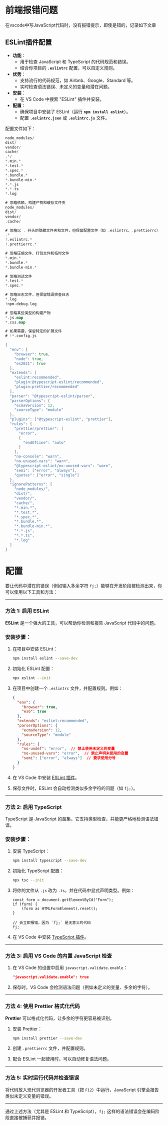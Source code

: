 # 前端报错问题

在vscode中写JavaScript代码时，没有报错提示，即使是错的，记录如下文章

## **ESLint插件配置**

- **功能**：
    - 用于检查 JavaScript 和 TypeScript 的代码规范和错误。
    - 结合你项目的 **`.eslintrc`** 配置，可以自定义规则。
- **优势**：
    - 支持流行的代码规范，如 Airbnb、Google、Standard 等。
    - 实时检查语法错误、未定义的变量和潜在问题。
- **安装**：
    - 在 VS Code 中搜索 "ESLint" 插件并安装。
- **配置**：
    - 确保项目中安装了 ESLint（运行 **`npm install eslint`**）。
    - 配置 **`.eslintrc.json`** 或 **`.eslintrc.js`** 文件。

配置文件如下：

```go
node_modules/
dist/
vendor/
cache/
.*/
*.min.*
*.test.*
*.spec.*
*.bundle.*
*.bundle-min.*
*.*.js
*.*.ts
*.log
```

```go
# 忽略依赖、构建产物和缓存文件夹
node_modules/
dist/
vendor/
.cache/

# 忽略以 . 开头的隐藏文件夹和文件，但保留配置文件（如 .eslintrc、.prettierrc）
.*
!.eslintrc.*
!.prettierrc.*

# 忽略压缩文件、打包文件和临时文件
*.min.*
*.bundle.*
*.bundle-min.*

# 忽略测试文件
*.test.*
*.spec.*

# 忽略日志文件，但保留错误排查日志
*.log
!npm-debug.log

# 忽略某些类型的构建产物
*.js.map
*.css.map

# 如果需要，保留特定的扩展文件
# !*.config.js

```

```go
{
  "env": {
    "browser": true,
    "node": true,
    "es2021": true
  },
  "extends": [
    "eslint:recommended",
    "plugin:@typescript-eslint/recommended",
    "plugin:prettier/recommended"
  ],
  "parser": "@typescript-eslint/parser",
  "parserOptions": {
    "ecmaVersion": 12,
    "sourceType": "module"
  },
  "plugins": ["@typescript-eslint", "prettier"],
  "rules": {
    "prettier/prettier": [
      "error",
      {
        "endOfLine": "auto"
      }
    ],
    "no-console": "warn",
    "no-unused-vars": "warn",
    "@typescript-eslint/no-unused-vars": "warn",
    "semi": ["error", "always"],
    "quotes": ["error", "single"]
  },
  "ignorePatterns": [
    "node_modules/",
    "dist/",
    "vendor/",
    "cache/",
    "*.min.*",
    "*.test.*",
    "*.spec.*",
    "*.bundle.*",
    "*.bundle-min.*",
    "*.*.js",
    "*.*.ts",
    "*.log"
  ]
}

```

# 配置

要让代码中潜在的错误（例如输入多余字符 `fj;`）能够在开发阶段被检测出来，你可以使用以下工具和方法：

---

### 方法 1: 启用 ESLint

**ESLint** 是一个强大的工具，可以帮助你检测和报告 JavaScript 代码中的问题。

### 安装步骤：

1. 在项目中安装 ESLint：
   
    ```bash
    npm install eslint --save-dev
    
    ```
    
2. 初始化 ESLint 配置：
   
    ```bash
    npx eslint --init
    
    ```
    
3. 在项目中创建一个 `.eslintrc` 文件，并配置规则。例如：
   
    ```json
    {
      "env": {
        "browser": true,
        "es6": true
      },
      "extends": "eslint:recommended",
      "parserOptions": {
        "ecmaVersion": 12,
        "sourceType": "module"
      },
      "rules": {
        "no-undef": "error",  // 禁止使用未定义的变量
        "no-unused-vars": "error",  // 禁止声明未使用的变量
        "semi": ["error", "always"]  // 要求使用分号
      }
    }
    
    ```
    
4. 在 VS Code 中安装 [ESLint 插件](https://marketplace.visualstudio.com/items?itemName=dbaeumer.vscode-eslint)。
5. 保存文件时，ESLint 会自动检测类似多余字符的问题（如 `fj;`）。

---

### 方法 2: 启用 TypeScript

TypeScript 是 JavaScript 的超集，它支持类型检查，并能更严格地检测语法错误。

### 安装步骤：

1. 安装 TypeScript：
   
    ```bash
    npm install typescript --save-dev
    
    ```
    
2. 初始化 TypeScript 配置：
   
    ```bash
    npx tsc --init
    
    ```
    
3. 将你的文件从 `.js` 改为 `.ts`，并在代码中显式声明类型。例如：
   
    ```tsx
    const form = document.getElementById("Form");
    if (form) {
        (form as HTMLFormElement).reset();
    }
    
    // 会立即报错，因为 `fj;` 是无意义的代码
    fj;
    
    ```
    
4. 在 VS Code 中安装 [TypeScript 插件](https://marketplace.visualstudio.com/items?itemName=ms-vscode.vscode-typescript-next)。

---

### 方法 3: 启用 VS Code 的内置 JavaScript 检查

1. 在 VS Code 的设置中启用 `javascript.validate.enable`：
   
    ```json
    "javascript.validate.enable": true
    
    ```
    
2. 保存时，VS Code 会检测语法问题（例如未定义的变量、多余的字符）。

---

### 方法 4: 使用 Prettier 格式化代码

**Prettier** 可以格式化代码，让多余的字符更容易被识别。

1. 安装 Prettier：
   
    ```bash
    npm install prettier --save-dev
    
    ```
    
2. 创建 `.prettierrc` 文件，并配置规则。
3. 配合 ESLint 一起使用时，可以自动修复语法问题。

---

### 方法 5: 实时运行代码并检查错误

将代码放入现代浏览器的开发者工具（按 `F12`）中运行，JavaScript 引擎会报告类似未定义变量的错误。

---

通过上述方法（尤其是 ESLint 和 TypeScript），`fj;` 这样的语法错误会在编码阶段直接被捕获并报错。